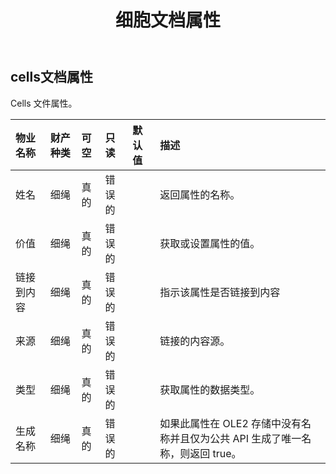 ﻿---
title: 细胞文档属性
second_title: Aspose.Cells Cloud Documen
type: docs
url: /zh/specification/model/cellsdocumentproperty/
description: Aspose.Cells 云模型规范：CellsDocumentProperty。轻松处理 Excel 和其他电子表格文档，具有打开、生成、编辑、拆分、合并、比较和转换等功能
weight: 50
---
## **cells文档属性**

Cells 文件属性。

|物业名称|财产种类|可空|只读|默认值|描述|
|:- |:- |:- |:- |:- |:- |
|姓名|细绳|真的|错误的||返回属性的名称。|
|价值|细绳|真的|错误的||获取或设置属性的值。|
|链接到内容|细绳|真的|错误的||指示该属性是否链接到内容|
|来源|细绳|真的|错误的||链接的内容源。|
|类型|细绳|真的|错误的||获取属性的数据类型。|
|生成名称|细绳|真的|错误的||如果此属性在 OLE2 存储中没有名称并且仅为公共 API 生成了唯一名称，则返回 true。|

